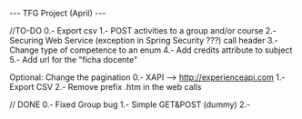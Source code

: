 ---		TFG Project (April)	---

//TO-DO
0.- Export csv
1.- POST activities to a group and/or course
2.- Securing Web Service (exception in Spring Security ???) call header
3.- Change type of competence to an enum
4.- Add credits attribute to subject
5.- Add url for the "ficha docente" 


Optional: Change the pagination
0.-  XAPI --> http://experienceapi.com
1.- Export CSV
2.- Remove prefix .htm in the web calls

// DONE
0.-	Fixed Group bug
1.- Simple GET&POST (dummy)
2.- 
